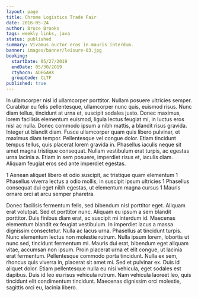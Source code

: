 ```yaml
---
layout: page
title: Chrome Logistics Trade Fair
date: 2016-05-24
author: Bruce Brooks
tags: weekly links, java
status: published
summary: Vivamus auctor eros in mauris interdum.
banner: images/banner/leisure-03.jpg
booking:
  startDate: 05/27/2019
  endDate: 05/30/2019
  ctyhocn: ADEGAHX
  groupCode: CLTF
published: true
---
```

In ullamcorper nisl id ullamcorper porttitor. Nullam posuere ultricies semper. Curabitur eu felis pellentesque, ullamcorper nunc quis, euismod risus. Nunc diam tellus, tincidunt at urna et, suscipit sodales justo. Donec maximus, lorem facilisis elementum euismod, ligula lectus feugiat mi, in luctus eros nisl ac nulla. Donec commodo ipsum a nibh mattis, a blandit risus gravida. Integer ut blandit diam. Fusce ullamcorper quam quis libero pulvinar, et maximus diam tempor. Pellentesque vel congue dolor. Etiam tincidunt tempus tellus, quis placerat lorem gravida in. Phasellus iaculis neque sit amet magna tristique consequat. Nullam vestibulum erat turpis, ac egestas urna lacinia a. Etiam in sem posuere, imperdiet risus et, iaculis diam. Aliquam feugiat eros sed ante imperdiet egestas.

1 Aenean aliquet libero et odio suscipit, ac tristique quam elementum
1 Phasellus viverra lectus a odio mollis, in suscipit ipsum ultricies
1 Phasellus consequat dui eget nibh egestas, ut elementum magna cursus
1 Mauris ornare orci at arcu semper pharetra.

Donec facilisis fermentum felis, sed bibendum nisl porttitor eget. Aliquam erat volutpat. Sed et porttitor nunc. Aliquam eu ipsum a sem blandit porttitor. Duis finibus diam erat, ac suscipit mi interdum id. Maecenas elementum blandit ex feugiat vestibulum. In imperdiet lacus a massa dignissim consectetur. Nulla ac lacus urna. Phasellus at tincidunt turpis.
Nunc elementum lectus non molestie rutrum. Nulla ipsum lorem, lobortis ut nunc sed, tincidunt fermentum mi. Mauris dui erat, bibendum eget aliquam vitae, accumsan non ipsum. Proin placerat urna et elit congue, ut lacinia erat fermentum. Pellentesque commodo porta tincidunt. Nulla ex sem, rhoncus quis viverra in, placerat sit amet mi. Sed et pulvinar ex. Duis id aliquet dolor. Etiam pellentesque nulla eu nisi vehicula, eget sodales est dapibus. Duis id leo eu risus vehicula rutrum. Nam vehicula laoreet leo, quis tincidunt elit condimentum tincidunt. Maecenas dignissim orci molestie, sagittis orci eu, lacinia libero.
